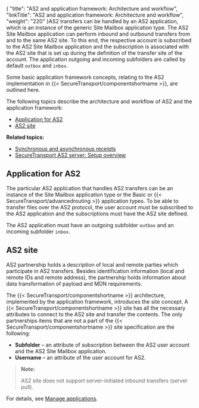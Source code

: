{
    "title": "AS2 and application framework: Architecture and workflow",
    "linkTitle": "AS2 and application framework: Architecture and workflow",
    "weight": "220"
}AS2 transfers can be handled by an AS2 application, which is an instance of the generic Site Mailbox application type. The AS2 Site Mailbox application can perform inbound and outbound transfers from and to the same AS2 site. To this end, the respective account is subscribed to the AS2 Site Mailbox application and the subscription is associated with the AS2 site that is set up during the definition of the transfer site of the account. The application outgoing and incoming subfolders are called by default `outbox` and `inbox`.

Some basic application framework concepts, relating to the AS2 implementation in {{< SecureTransport/componentshortname  >}}, are outlined here.

The following topics describe the architecture and workflow of AS2 and the application framework:

-   <a href="#Applicat" class="MCXref xref">Application for AS2</a>
-   <a href="#AS2" class="MCXref xref">AS2 site</a>

**Related topics:**

-   <a href="../c_st_synchronous_asynchronous_receipts" class="MCXref xref">Synchronous and asynchronous receipts</a>
-   <a href="../c_st_as2_server_setup_overview" class="MCXref xref">SecureTransport AS2 server: Setup overview</a>

<span id="Applicat"></span>

## Application for AS2

The particular AS2 application that handles AS2 transfers can be an instance of the Site Mailbox application type or the Basic or {{< SecureTransport/advancedrouting  >}} application types. To be able to transfer files over the AS2 protocol, the user account must be subscribed to the AS2 application and the subscriptions must have the AS2 site defined.

The AS2 application must have an outgoing subfolder `outbox` and an incoming subfolder `inbox`.

<span id="AS2"></span>

## AS2 site

AS2 partnership holds a description of local and remote parties which participate in AS2 transfers. Besides identification information (local and remote IDs and remote address), the partnership holds information about data transformation of payload and MDN requirements.

The {{< SecureTransport/componentshortname  >}} architecture, implemented by the application framework, introduces the site concept. A {{< SecureTransport/componentshortname  >}} site has all the necessary attributes to connect to the AS2 site and transfer the contents. The only partnerships items that are not a part of the {{< SecureTransport/componentshortname  >}} site specification are the following:

-   **Subfolder** – an attribute of subscription between the AS2 user account and the AS2 Site Mailbox application.
-   **Username** – an attribute of the user account for AS2.

> **Note:**
>
> AS2 site does not support server-initiated inbound transfers (server pull).

For details, see <a href="" class="MCXref xref">Manage applications</a>.
